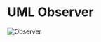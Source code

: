 # UML Observer

![Observer](https://github.com/user-attachments/assets/cd610be6-f0f1-4e3e-8ea6-91bf2e807571)
